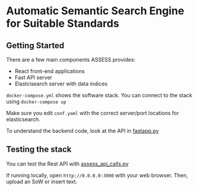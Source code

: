 # Automatic Semantic Search Engine for Suitable Standards 

## Getting Started
There are a few main components ASSESS provides:
- React front-end applications
- Fast API server
- Elastcisearch server with data indices

`docker-compose.yml` shows the software stack. You can connect to the stack using `docker-compose up`

Make sure you edit `conf.yaml` with the correct server/port locations for elasticsearch.

To understand the backend code, look at the API in [fastapp.py](https://github.com/nasa-jpl/ASSESS/blob/master/api/fastapp.py)

## Testing the stack
You can test the Rest API with [assess_api_calls.py](https://github.com/nasa-jpl/ASSESS/blob/master/api/assess_api_calls.py)

If running locally, open `http://0.0.0.0:3000` with your web browser. Then, upload an SoW or insert text.
